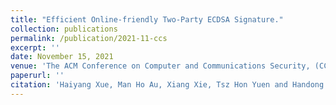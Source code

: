 ```yaml
---
title: "Efficient Online-friendly Two-Party ECDSA Signature."
collection: publications
permalink: /publication/2021-11-ccs
excerpt: ''
date: November 15, 2021
venue: 'The ACM Conference on Computer and Communications Security, (CCS 2021), Seoul, South Korea, November 15-19, 2021'
paperurl: ''
citation: 'Haiyang Xue, Man Ho Au, Xiang Xie, Tsz Hon Yuen and Handong Cui: Efficient Online-friendly Two-Party ECDSA Signature. To appear in CCS 2021.'
---
```

